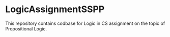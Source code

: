 # LogicAssignmentSSPP
This repository contains codbase for Logic in CS assignment on the topic of Propositional Logic.
